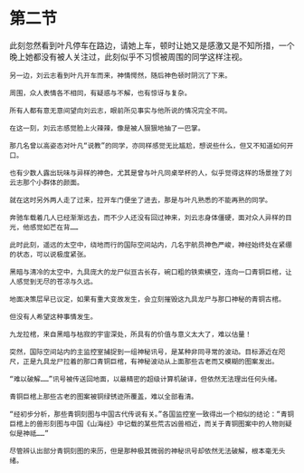 # 第二节

此刻忽然看到叶凡停车在路边，请她上车，顿时让她又是感激又是不知所措，一个晚上她都没有被人关注过，此刻似乎不习惯被周围的同学这样注视。

    另一边，刘云志看到叶凡开车而来，神情愕然，随后神色顿时阴沉了下来。

    周围，众人表情各不相同，有疑惑与不解，也有惊讶与复杂。

    所有人都有意无意间望向刘云志，眼前所见事实与他所说的情况完全不同。

    在这一刻，刘云志感觉脸上火辣辣，像是被人狠狠地抽了一巴掌。

    那几名曾以高姿态对叶凡“说教”的同学，亦同样感觉无比尴尬，想说些什么，但又不知道如何开口。

    也有少数人露出玩味与异样的神色，尤其是曾与叶凡同桌举杯的人，似乎觉得这样的场景挫了刘云志那个小群体的颜面。

    就在这时另外两人走了过来，拉开车门便坐了进去，那是与叶凡熟悉的不能再熟的同学。

    奔驰车载着几人已经渐渐远去，而不少人还没有回过神来，刘云志身体僵硬，面对众人异样的目光，他感觉如芒在背……

    此时此刻，遥远的太空中，绕地而行的国际空间站内，几名宇航员神色严峻，神经始终处在紧绷的状态，可以说极度紧张。

    黑暗与清冷的太空中，九具庞大的龙尸似亘古长存，碗口粗的铁索横空，连向一口青铜巨棺，让人感觉到无尽的苍凉与久远。

    地面决策层早已议定，如果有重大变故发生，会立刻摧毁这九具龙尸与那口神秘的青铜古棺。

    但没有人希望这种事情发生。

    九龙拉棺，来自黑暗与枯寂的宇宙深处，所具有的价值与意义太大了，难以估量！

    突然，国际空间站内的主监控室捕捉到一组神秘讯号，是某种非同寻常的波动。目标源近在咫尺，正是九具龙尸拉着的那口青铜巨棺，有神秘波动从上面那些古老而又模糊的图案发出。

    “难以破解……”讯号被传送回地面，以最精密的超级计算机破译，但依然无法理出任何头绪。

    青铜巨棺上那些古老的图案被铜绿锈迹所覆盖，难以全部看清。

    “经初步分析，那些青铜刻图与中国古代传说有关。”各国监控室一致得出一个相似的结论：“青铜巨棺上的兽形刻图与中国《山海经》中记载的某些荒古凶兽相近，而关于青铜图案中的人物则疑似是神祗……”

    尽管辨认出部分青铜刻图的来历，但是那种极其微弱的神秘讯号却依然无法破解，根本毫无头绪。